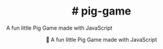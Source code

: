 <h1 align="center"> # pig-game </h1>
A fun little Pig Game made with JavaScript

<p align="center"> 🎉 A fun little Pig Game made with JavaScript</p>
